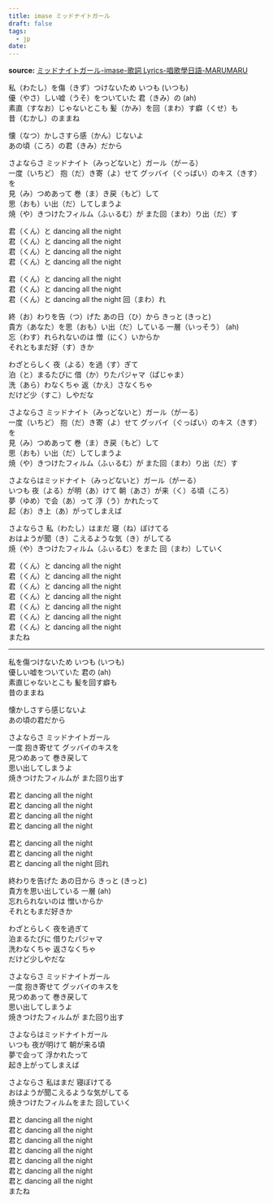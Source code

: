 ```yaml
---
title: imase ミッドナイトガール
draft: false
tags:
  - jp
date:
---
```


**source:** [ミッドナイトガール-imase-歌詞 Lyrics-唱歌學日語-MARUMARU](https://www.jpmarumaru.com/tw/JPSongPlay-19850.html)

私（わたし）を傷（きず）つけないため いつも (いつも)  
優（やさ）しい嘘（うそ）をついていた 君（きみ）の (ah)  
素直（すなお）じゃないとこも 髪（かみ）を回（まわ）す癖（くせ）も  
昔（むかし）のままね  
  
懐（なつ）かしさすら感（かん）じないよ  
あの頃（ころ）の君（きみ）だから  
  
さよならさ ミッドナイト（みっどないと）ガール（がーる）  
一度（いちど） 抱（だ）き寄（よ）せて グッバイ（ぐっばい）のキス（きす）を  
見（み）つめあって 巻（ま）き戻（もど）して  
思（おも）い出（だ）してしまうよ  
焼（や）きつけたフィルム（ふぃるむ）が また回（まわ）り出（だ）す  
  
君（くん）と dancing all the night  
君（くん）と dancing all the night  
君（くん）と dancing all the night  
君（くん）と dancing all the night  
  
君（くん）と dancing all the night  
君（くん）と dancing all the night  
君（くん）と dancing all the night 回（まわ）れ  
  
終（お）わりを告（つ）げた あの日（ひ）から きっと (きっと)  
貴方（あなた）を思（おも）い出（だ）している 一層（いっそう） (ah)  
忘（わす）れられないのは 憎（にく）いからか  
それともまだ好（す）きか  

わざとらしく 夜（よる）を過（す）ぎて  
泊（と）まるたびに 借（か）りたパジャマ（ぱじゃま）  
洗（あら）わなくちゃ 返（かえ）さなくちゃ  
だけど少（すこ）しやだな  

さよならさ ミッドナイト（みっどないと）ガール（がーる）  
一度（いちど） 抱（だ）き寄（よ）せて グッバイ（ぐっばい）のキス（きす）を  
見（み）つめあって 巻（ま）き戻（もど）して  
思（おも）い出（だ）してしまうよ  
焼（や）きつけたフィルム（ふぃるむ）が また回（まわ）り出（だ）す  

さよならはミッドナイト（みっどないと）ガール（がーる）  
いつも 夜（よる）が明（あ）けて 朝（あさ）が来（く）る頃（ころ）  
夢（ゆめ）で会（あ）って 浮（う）かれたって  
起（お）き上（あ）がってしまえば  
  
さよならさ 私（わたし）はまだ 寝（ね）ぼけてる  
おはようが聞（き）こえるような気（き）がしてる  
焼（や）きつけたフィルム（ふぃるむ）をまた 回（まわ）していく  

君（くん）と dancing all the night  
君（くん）と dancing all the night  
君（くん）と dancing all the night  
君（くん）と dancing all the night  
君（くん）と dancing all the night  
君（くん）と dancing all the night  
君（くん）と dancing all the night  
またね  

---

私を傷つけないため いつも (いつも)  
優しい嘘をついていた 君の (ah)  
素直じゃないとこも 髪を回す癖も  
昔のままね

懐かしさすら感じないよ  
あの頃の君だから

さよならさ ミッドナイトガール  
一度 抱き寄せて グッバイのキスを  
見つめあって 巻き戻して  
思い出してしまうよ  
焼きつけたフィルムが また回り出す

君と dancing all the night  
君と dancing all the night  
君と dancing all the night  
君と dancing all the night

君と dancing all the night  
君と dancing all the night  
君と dancing all the night 回れ

終わりを告げた あの日から きっと (きっと)  
貴方を思い出している 一層 (ah)  
忘れられないのは 憎いからか  
それともまだ好きか

わざとらしく 夜を過ぎて  
泊まるたびに 借りたパジャマ  
洗わなくちゃ 返さなくちゃ  
だけど少しやだな

さよならさ ミッドナイトガール  
一度 抱き寄せて グッバイのキスを  
見つめあって 巻き戻して  
思い出してしまうよ  
焼きつけたフィルムが また回り出す

さよならはミッドナイトガール  
いつも 夜が明けて 朝が来る頃  
夢で会って 浮かれたって  
起き上がってしまえば

さよならさ 私はまだ 寝ぼけてる  
おはようが聞こえるような気がしてる  
焼きつけたフィルムをまた 回していく

君と dancing all the night  
君と dancing all the night  
君と dancing all the night  
君と dancing all the night  
君と dancing all the night  
君と dancing all the night  
君と dancing all the night  
またね

